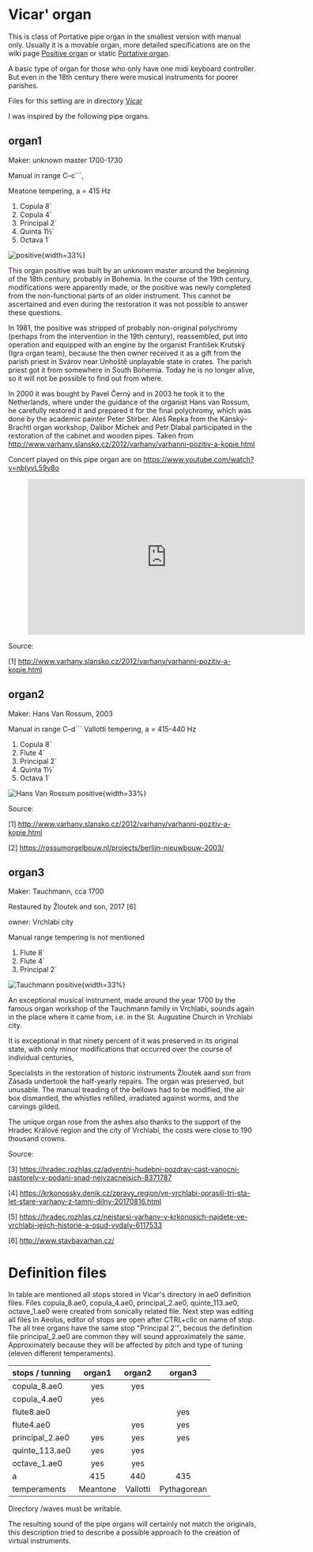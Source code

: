 # Vicar' organ

This is class of Portative pipe organ in the smallest version with manual only. Usually it is a movable organ, more detailed specifications are on the wiki page [Positive organ](https://en.wikipedia.org/wiki/Positive_organ) or static [Portative organ](https://en.wikipedia.org/wiki/Portative_organ).

A basic type of organ for those who only have one midi keyboard controller. But even in the 18th century there were musical instruments for poorer parishes.

Files for this setting are in directory [Vicar](/Vicar)

I was inspired by the following pipe organs.

## organ1

Maker: unknown master 1700-1730

Manual in range C–c´´´,

Meatone tempering, a = 415 Hz

1. Copula 8´
1. Copula 4´
1. Principal 2´
1. Quinta 1½´
1. Octava 1´

![positive](img/pozitiv-pavla-cerneho-02.jpg "Pavel Černý Positive pipe organ"){width=33%}

This organ positive was built by an unknown master around the beginning of the 18th century, probably in Bohemia. In the course of the 19th century, modifications were apparently made, or the positive was newly completed from the non-functional parts of an older instrument. This cannot be ascertained and even during the restoration it was not possible to answer these questions.

In 1981, the positive was stripped of probably non-original polychromy (perhaps from the intervention in the 19th century), reassembled, put into operation and equipped with an engine by the organist František Krutský (Igra organ team), because the then owner received it as a gift from the parish priest in Svárov near Unhoště unplayable state in crates. The parish priest got it from somewhere in South Bohemia. Today he is no longer alive, so it will not be possible to find out from where.

In 2000 it was bought by Pavel Černý and in 2003 he took it to the Netherlands, where under the guidance of the organist Hans van Rossum, he carefully restored it and prepared it for the final polychromy, which was done by the academic painter Peter Stirber. Aleš Repka from the Kánský–Brachtl organ workshop, Dalibor Michek and Petr Dlabal participated in the restoration of the cabinet and wooden pipes. Taken from http://www.varhany.slansko.cz/2012/varhany/varhanni-pozitiv-a-kopie.html

Concert played on this pipe organ are on https://www.youtube.com/watch?v=nbIyvL59y8o

<div class="panel-body">
<figure class="video_container">
  <iframe width="560" height="315" src="https://www.youtube.com/embed/nbIyvL59y8o" title="YouTube video player" frameborder="0" allow="accelerometer; autoplay; clipboard-write; encrypted-media; gyroscope; picture-in-picture; web-share" allowfullscreen></iframe>
</figure>
</div>

Source:

[1] http://www.varhany.slansko.cz/2012/varhany/varhanni-pozitiv-a-kopie.html

## organ2
Maker: Hans Van Rossum, 2003

Manual in range C–d´´´
Vallotti tempering, a = 415-440 Hz	

1. Copula 8´
1. Flute 4´
1. Principal 2´
1. Quinta 1½´
1. Octava 1´

![Hans Van Rossum positive](img/63.jpg "Hans Van Rossum Positive pipe organ"){width=33%}

Source:

[1] http://www.varhany.slansko.cz/2012/varhany/varhanni-pozitiv-a-kopie.html

[2] https://rossumorgelbouw.nl/projects/berlijn-nieuwbouw-2003/

## organ3

Maker: Tauchmann, cca 1700

Restaured by Žloutek and son, 2017 [6]

owner: Vrchlabí city

Manual range tempering is not mentioned

1. Flute 8´
1. Flute 4´
1. Principal 2´

![Tauchmann positive](img/organ3.jpg "Tauchmann positive pipe organ"){width=33%}

An exceptional musical instrument, made around the year 1700 by the famous organ workshop of the Tauchmann family in Vrchlabi, sounds again in the place where it came from, i.e. in the St. Augustine Church in Vrchlabi city.

It is exceptional in that ninety percent of it was preserved in its original state, with only minor modifications that occurred over the course of individual centuries,

Specialists in the restoration of historic instruments Žloutek aand son from Zásada undertook the half-yearly repairs. The organ was preserved, but unusable. The manual treading of the bellows had to be modified, the air box dismantled, the whistles refilled, irradiated against worms, and the carvings gilded.

The unique organ rose from the ashes also thanks to the support of the Hradec Králové region and the city of Vrchlabí, the costs were close to 190 thousand crowns.

Source:

[3] https://hradec.rozhlas.cz/adventni-hudebni-pozdrav-cast-vanocni-pastorely-v-podani-snad-nejvzacnejsich-8371787

[4] https://krkonossky.denik.cz/zpravy_region/ve-vrchlabi-oprasili-tri-sta-let-stare-varhany-z-tamni-dilny-20170816.html

[5] https://hradec.rozhlas.cz/nejstarsi-varhany-v-krkonosich-najdete-ve-vrchlabi-jejich-historie-a-osud-vydaly-6117533

[6] http://www.stavbavarhan.cz/

# Definition files

In table are mentioned all stops stored in Vicar's directory in ae0 definition files. Files copula_8.ae0, copula_4.ae0, principal_2.ae0, quinte_113.ae0, octave_1.ae0 were created from sonically related file. Next step was editing all files in Aeolus, editor of stops are open after CTRL+clic on name of stop.
The all tree organs have the same stop "Principal 2'", becous the definition file principal_2.ae0 are common they will sound approximately the same. Approximately because they will be affected by pitch and type of tuning (eleven different temperaments).

| stops / tunning| organ1 | organ2 | organ3 |
| :---           | :---:  | :---:  | :---:  |
| copula_8.ae0   |  yes   |  yes   |        |
| copula_4.ae0   |  yes   |        |        |
| flute8.ae0     |        |        |  yes   |
| flute4.ae0     |        |  yes   |  yes   |
| principal_2.ae0|  yes   |  yes   |  yes   |
| quinte_113.ae0 |  yes   |  yes   |        |
| octave_1.ae0   |  yes   |  yes   |        |
| a              |  415   |  440   |  435   |
| temperaments   | Meantone |   Vallotti |  Pythagorean  |

Directory /waves must be writable.

The resulting sound of the pipe organs will certainly not match the originals, this description tried to describe a possible approach to the creation of virtual instruments.





